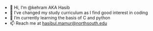 - 👋 Hi, I’m @kehram AKA Hasib
- 👀 I’ve changed my study curriculum as I find good interest in coding
- 🌱 I’m currently learning the basis of C and python
- 📫 Reach me at hasibul.mamur@northsouth.edu

<!---
kehram/kehram is a ✨ special ✨ repository because its `README.md` (this file) appears on your GitHub profile.
You can click the Preview link to take a look at your changes.
--->
